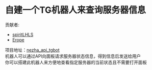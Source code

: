 # 自建一个TG机器人来查询服务器信息  
贡献者:  
+ [spiritLHLS](https://github.com/spiritLHLS)   
+ [Erope](https://github.com/Erope/)  

项目地址：[nezha_api_tgbot](https://github.com/spiritLHLS/nezha_api_tgbot)  
机器人可以通过API向面板请求服务器状态信息，得到信息后发送给用户  
你可以搭建此机器人来方便地查看指定服务器的当前状态且不需要打开面板